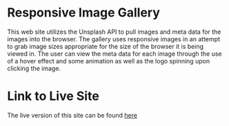 # Responsive Image Gallery
This web site utilizes the Unsplash API to pull images and meta data for the images into the browser. The gallery uses responsive images in an attempt to grab image sizes appropriate for the size of the browser it is being viewed in. The user can view the meta data for each image through the use of a hover effect and some animation as well as the logo spinning upon clicking the image.

# Link to Live Site
The live version of this site can be found [here](https://krogers78.github.io/responsiveImagePage/)
